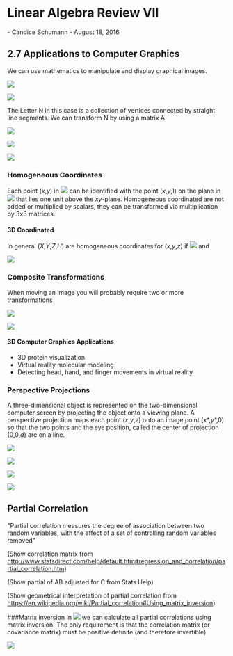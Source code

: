 <h1>
Linear Algebra Review VII
</h1>
-   Candice Schumann
-   August 18, 2016

## 2.7 Applications to Computer Graphics

We can use mathematics to manipulate and display graphical images.

![](img/Regular_N.png)

![](img/matrix_N.png)

The Letter N in this case is a collection of vertices connected by straight line segments. We can transform N by using a matrix A.

![](img/matrix_A.png)

![](img/matrix_AN.png)

![](img/transformed_N.png)

### Homogeneous Coordinates

Each point (*x*,*y*) in ![](img/reals2.png) can be identified with the point (*x*,*y*,1) on the plane in ![](img/reals3.png) that lies one unit above the *xy*-plane. Homogeneous coordinated are not added or multiplied by scalars, they can be transformed via multiplication by 3x3 matrices.

#### 3D Coordinated

In general (*X*,*Y*,*Z*,*H*) are homogeneous coordinates for (*x*,*y*,*z*) if ![](img/h_neq_0.png) and

<!--- x=\frac{X}{H},\ y=\frac{Y}{H},\ \text{and } z=\frac{Z}{H} -->
![](img/3d_coordinates.png)

### Composite Transformations

When moving an image you will probably require two or more transformations

![](img/triangles.png)

![](img/triangles_matrix.png)

#### 3D Computer Graphics Applications
 - 3D protein visualization
 - Virtual reality molecular modeling
 - Detecting head, hand, and finger movements in virtual reality

### Perspective Projections
A three-dimensional object is represented on the two-dimensional computer screen by projecting the object onto a viewing plane.
A perspective projection maps each point (*x*,*y*,*z*) onto an image point (*x*\*,*y*\*,0) so that the two points and the eye position, called the center of projection (0,0,*d*) are on a line.

![](img/projection_image.png)

<!--- x*=\frac{x}{1-z/d} -->
![](img/x_star.png)

<!--- y*=\frac{y}{1-z/d} -->
![](img/y_star.png)

<!--- (x,y,z,1)\text{ maps onto }\left(\frac{x}{1-z/d},\frac{y}{1-z/d},0,1\right) -->
![](img/projection_map.png)

## Partial Correlation
"Partial correlation measures the degree of association between two random variables, with the effect of a set of controlling random variables removed"

(Show correlation matrix from http://www.statsdirect.com/help/default.htm#regression_and_correlation/partial_correlation.htm)

(Show partial of AB adjusted for C from Stats Help)

(Show geometrical interpretation of partial correlation from https://en.wikipedia.org/wiki/Partial_correlation#Using_matrix_inversion)

###Matrix inversion
In ![](img/O_n3.png) we can calculate all partial correlations using matrix inversion. The only requirement is that the correlation matrix (or covariance matrix) must be positive definite (and therefore invertible)

<!--- \mathbf{P}=\mathbf{\Omega}^{-1} -->
![](img/P.png)